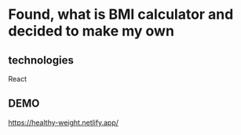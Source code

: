 # Found, what is BMI calculator and decided to make my own


## technologies
React

## DEMO
https://healthy-weight.netlify.app/